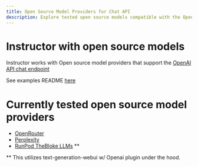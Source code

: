 ```yaml
---
title: Open Source Model Providers for Chat API
description: Explore tested open source models compatible with the OpenAI chat API, including OpenRouter, Perplexity, and RunPod LLMs.
---
```


# Instructor with open source models
Instructor works with Open source model providers that support the [OpenAI API chat endpoint](https://platform.openai.com/docs/api-reference/chat)

See examples README [here](https://github.com/jxnl/instructor/tree/main/examples/open_source_examples)

# Currently tested open source model providers
- [OpenRouter](https://openrouter.ai/)
- [Perplexity](https://www.perplexity.ai/)
- [RunPod TheBloke LLMs](https://github.com/TheBlokeAI/dockerLLM/blob/main/README_Runpod_LocalLLMsUI.md) **


** This utilizes text-generation-webui w/ Openai plugin under the hood.